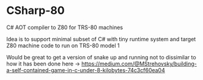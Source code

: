 # CSharp-80
C# AOT compiler to Z80 for TRS-80 machines

Idea is to support minimal subset of C# with tiny runtime system and target Z80 machine code to run on TRS-80 model 1

Would be great to get a version of snake up and running not to dissimilar to how it has been done here -> https://medium.com/@MStrehovsky/building-a-self-contained-game-in-c-under-8-kilobytes-74c3cf60ea04